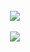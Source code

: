 <div align="center"> 
  <a href="#">
<!--     <img src="https://github-readme-stats-sugarmanzhus-projects.vercel.app/?user=sugarmanzhu&theme=sea" />
    <br /> -->
    <br />
    <img align="center" src="https://github-readme-stats-sugarmanzhus-projects.vercel.app/api?username=sugarmanzhu&include_all_commits=true&show_icons=true&hide=stars&title_color=fff&text_color=fff&icon_color=fff&bg_color=2468bc&count_private=true" />
    <br />
    <br />
    <img align="center" src="https://github-readme-stats-sugarmanzhus-projects.vercel.app/api/top-langs/?username=sugarmanzhu&title_color=fff&text_color=fff&bg_color=2468bc&count_private=true" />
  </a>
</div>
